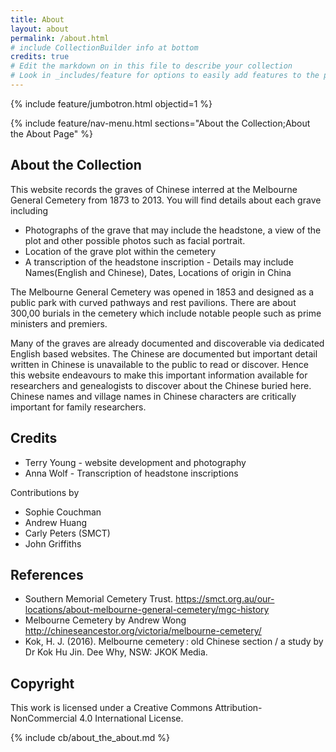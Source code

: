 ```yaml
---
title: About
layout: about
permalink: /about.html
# include CollectionBuilder info at bottom
credits: true
# Edit the markdown on in this file to describe your collection
# Look in _includes/feature for options to easily add features to the page
---
```


{% include feature/jumbotron.html objectid=1 %}

{% include feature/nav-menu.html sections="About the Collection;About the About Page" %}

## About the Collection

This website records the graves of Chinese interred at the Melbourne General Cemetery from 1873 to 2013.
You will find details about each grave including
- Photographs of the grave that may include the headstone, a view of the plot and other possible photos such as facial portrait.
- Location of the grave plot within the cemetery
- A transcription of the headstone inscription - Details may include Names(English and Chinese), Dates, Locations of origin in China

The Melbourne General Cemetery was opened in 1853 and designed as a public park with curved pathways and rest pavilions. There are about 300,00 burials in the cemetery which include notable people such as prime ministers and premiers.

Many of the graves are already documented and discoverable via dedicated English based  websites. The Chinese are documented but important detail written in Chinese is unavailable to the public to read or discover.
Hence this website endeavours to make this important information available for researchers and genealogists to discover about the Chinese buried here. Chinese names and village names in Chinese characters are critically important for family researchers.

## Credits
- Terry Young - website development and photography
- Anna Wolf - Transcription of headstone inscriptions

Contributions by
- Sophie Couchman
- Andrew Huang
- Carly Peters (SMCT)
- John Griffiths

## References
- Southern Memorial Cemetery Trust. 
https://smct.org.au/our-locations/about-melbourne-general-cemetery/mgc-history
- Melbourne Cemetery by Andrew Wong
http://chineseancestor.org/victoria/melbourne-cemetery/
- Kok, H. J. (2016). Melbourne cemetery : old Chinese section / a study by Dr Kok Hu Jin. Dee Why, NSW: JKOK Media.
	
## Copyright
This work is licensed under a Creative Commons Attribution-NonCommercial 4.0 International License.



<!-- IMPORTANT!!! DELETE this comment and the include below when you are finished editing this page for your collection. The include below introduces about page features. They will show up on your collection's about page until you delete it.  -->
{% include cb/about_the_about.md %} 
